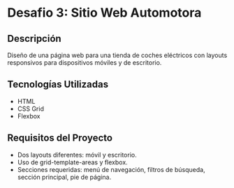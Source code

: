 # Desafio 3: Sitio Web Automotora
## Descripción
Diseño de una página web para una tienda de coches eléctricos con layouts responsivos para dispositivos móviles y de escritorio.

## Tecnologías Utilizadas
- HTML
- CSS Grid
- Flexbox

## Requisitos del Proyecto
- Dos layouts diferentes: móvil y escritorio.
- Uso de grid-template-areas y flexbox.
- Secciones requeridas: menú de navegación, filtros de búsqueda, sección principal, pie de página.
